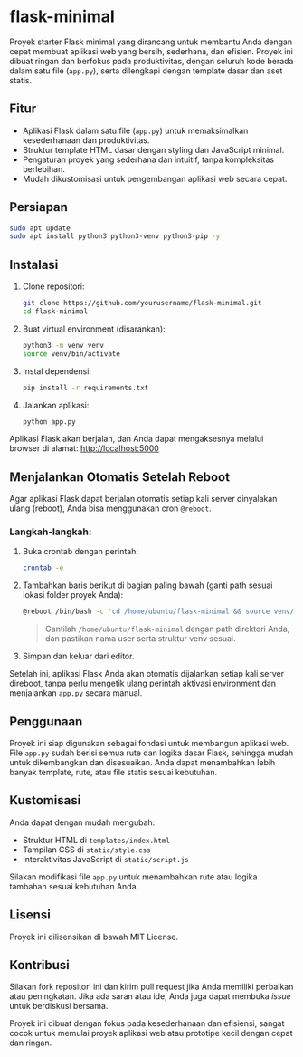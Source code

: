 # flask-minimal

Proyek starter Flask minimal yang dirancang untuk membantu Anda dengan cepat membuat aplikasi web yang bersih, sederhana, dan efisien. Proyek ini dibuat ringan dan berfokus pada produktivitas, dengan seluruh kode berada dalam satu file (`app.py`), serta dilengkapi dengan template dasar dan aset statis.

## Fitur

- Aplikasi Flask dalam satu file (`app.py`) untuk memaksimalkan kesederhanaan dan produktivitas.
- Struktur template HTML dasar dengan styling dan JavaScript minimal.
- Pengaturan proyek yang sederhana dan intuitif, tanpa kompleksitas berlebihan.
- Mudah dikustomisasi untuk pengembangan aplikasi web secara cepat.

## Persiapan

```bash
sudo apt update
sudo apt install python3 python3-venv python3-pip -y
````

## Instalasi

1. Clone repositori:

   ```bash
   git clone https://github.com/yourusername/flask-minimal.git
   cd flask-minimal
   ```

2. Buat virtual environment (disarankan):

   ```bash
   python3 -m venv venv
   source venv/bin/activate
   ```

3. Instal dependensi:

   ```bash
   pip install -r requirements.txt
   ```

4. Jalankan aplikasi:

   ```bash
   python app.py
   ```

Aplikasi Flask akan berjalan, dan Anda dapat mengaksesnya melalui browser di alamat:
[http://localhost:5000](http://localhost:5000)

## Menjalankan Otomatis Setelah Reboot

Agar aplikasi Flask dapat berjalan otomatis setiap kali server dinyalakan ulang (reboot), Anda bisa menggunakan cron `@reboot`.

### Langkah-langkah:

1. Buka crontab dengan perintah:

   ```bash
   crontab -e
   ```

2. Tambahkan baris berikut di bagian paling bawah (ganti path sesuai lokasi folder proyek Anda):

   ```bash
   @reboot /bin/bash -c 'cd /home/ubuntu/flask-minimal && source venv/bin/activate && python app.py'
   ```

   > Gantilah `/home/ubuntu/flask-minimal` dengan path direktori Anda, dan pastikan nama user serta struktur venv sesuai.

3. Simpan dan keluar dari editor.

Setelah ini, aplikasi Flask Anda akan otomatis dijalankan setiap kali server direboot, tanpa perlu mengetik ulang perintah aktivasi environment dan menjalankan `app.py` secara manual.

## Penggunaan

Proyek ini siap digunakan sebagai fondasi untuk membangun aplikasi web. File `app.py` sudah berisi semua rute dan logika dasar Flask, sehingga mudah untuk dikembangkan dan disesuaikan. Anda dapat menambahkan lebih banyak template, rute, atau file statis sesuai kebutuhan.

## Kustomisasi

Anda dapat dengan mudah mengubah:

* Struktur HTML di `templates/index.html`
* Tampilan CSS di `static/style.css`
* Interaktivitas JavaScript di `static/script.js`

Silakan modifikasi file `app.py` untuk menambahkan rute atau logika tambahan sesuai kebutuhan Anda.

## Lisensi

Proyek ini dilisensikan di bawah MIT License.

## Kontribusi

Silakan fork repositori ini dan kirim pull request jika Anda memiliki perbaikan atau peningkatan. Jika ada saran atau ide, Anda juga dapat membuka *issue* untuk berdiskusi bersama.

Proyek ini dibuat dengan fokus pada kesederhanaan dan efisiensi, sangat cocok untuk memulai proyek aplikasi web atau prototipe kecil dengan cepat dan ringan.
